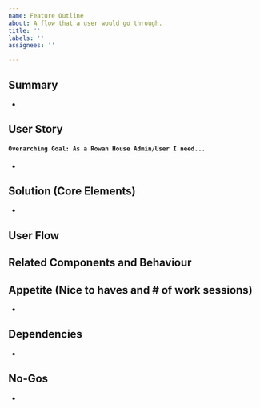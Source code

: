 ```yaml
---
name: Feature Outline
about: A flow that a user would go through.
title: ''
labels: ''
assignees: ''

---
```


## Summary
- 
## User Story
#### `Overarching Goal: As a Rowan House Admin/User I need...` 
- 
## Solution (Core Elements) 
- 
## User Flow

## Related Components and Behaviour

## Appetite (Nice to haves and # of work sessions)
- 
## Dependencies
- 
## No-Gos 
-
